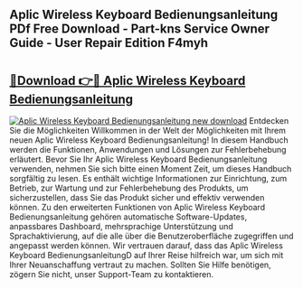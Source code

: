 ## Aplic Wireless Keyboard Bedienungsanleitung PDf Free Download - Part-kns Service Owner Guide - User Repair Edition F4myh

# <h2><a href="http://df35tux.blite.top/?on=Aplic+Wireless+Keyboard+Bedienungsanleitung">🔗Download 👉🔴 Aplic Wireless Keyboard Bedienungsanleitung</a></h2>

[![Aplic Wireless Keyboard Bedienungsanleitung new download](https://i.imgur.com/lujVjoI.png)](http://df35tux.blite.top/?on=Aplic+Wireless+Keyboard+Bedienungsanleitung)
Entdecken Sie die Möglichkeiten Willkommen in der Welt der Möglichkeiten mit Ihrem neuen Aplic Wireless Keyboard Bedienungsanleitung! In diesem Handbuch werden die Funktionen, Anwendungen und Lösungen zur Fehlerbehebung erläutert. Bevor Sie Ihr Aplic Wireless Keyboard Bedienungsanleitung verwenden, nehmen Sie sich bitte einen Moment Zeit, um dieses Handbuch sorgfältig zu lesen. Es enthält wichtige Informationen zur Einrichtung, zum Betrieb, zur Wartung und zur Fehlerbehebung des Produkts, um sicherzustellen, dass Sie das Produkt sicher und effektiv verwenden können. Zu den erweiterten Funktionen von Aplic Wireless Keyboard Bedienungsanleitung gehören automatische Software-Updates, anpassbares Dashboard, mehrsprachige Unterstützung und Sprachaktivierung, auf die alle über die Benutzeroberfläche zugegriffen und angepasst werden können. Wir vertrauen darauf, dass das Aplic Wireless Keyboard BedienungsanleitungD auf Ihrer Reise hilfreich war, um sich mit Ihrer Neuanschaffung vertraut zu machen. Sollten Sie Hilfe benötigen, zögern Sie nicht, unser Support-Team zu kontaktieren.
